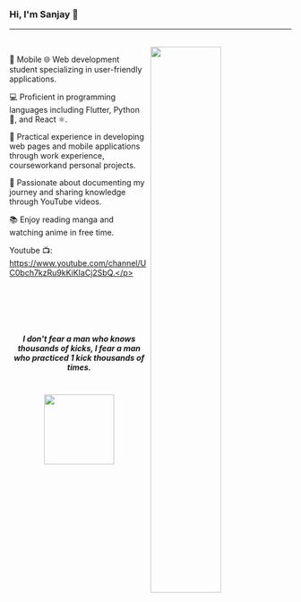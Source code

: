 
<h3> Hi, I'm Sanjay 👋 </h3>

---

<div width="50%">
 
  <br>
  
<img align="right" width="50%" src="https://yt3.ggpht.com/eAE3b86BTcLBZLcKqCztzplKx7MutPNzqCPSzTvkzV7Us28eLl2Hm_b-jzFXRAu9kDJmD3m5DQ=s600-c-k-c0x00ffffff-no-rj-rp-mo">
  
<p>
 📱 Mobile 🌐 Web development student specializing in user-friendly applications.

💻 Proficient in programming languages including Flutter, Python 🐍, and React ⚛️.

💼 Practical experience in developing web pages and mobile applications through work experience, courseworkand personal projects.

🎥 Passionate about documenting my journey and sharing knowledge through YouTube videos.

📚 Enjoy reading manga and watching anime in free time.

Youtube 📺: https://www.youtube.com/channel/UC0bch7kzRu9kKiKIaCj2SbQ.</p> 
</div>

<br>

#

<p> 

</p>

<br>

<p align="center"> 
 <i> <b>I don't fear a man who knows thousands of kicks, I fear a man who practiced 1 kick thousands of times.</b> </i>
</p>

#

  <p> <center> <b> <a href="https://www.linkedin.com/in/sanjay-deoram-012807159/"> <img src="https://www.tmf-group.com/-/media/images/logos/case-study-logos/linkedin.png" style="max-width:100%;" width="125px"> </a> </b> </cemter>

  </p>


<!--
**wzslr321/wzslr321** is a ✨ _special_ ✨ repository because its `README.md` (this file) appears on your GitHub profile.

Here are some ideas to get you started:


- 🌱 I’m currently learning ...
- 👯 I’m looking to collaborate on ...
- 🤔 I’m looking for help with ...
- 💬 Ask me about ...
- 📫 How to reach me: ...
- 😄 Pronouns: ...

-->
